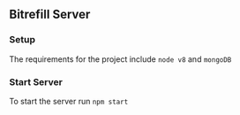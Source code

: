 ## Bitrefill Server

### Setup
The requirements for the project include `node v8` and `mongoDB`

### Start Server
To start the server run `npm start`
